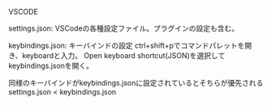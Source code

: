 VSCODE

settings.json: VSCodeの各種設定ファイル。プラグインの設定も含む。

keybindings.json: キーバインドの設定
ctrl+shift+pでコマンドパレットを開き、keyboardと入力。
Open keyboard shortcut(JSON)を選択してkeybindings.jsonを開く。

同様のキーバインドがkeybindings.jsonに設定されているとそちらが優先される
settings.json < keybindings.json

